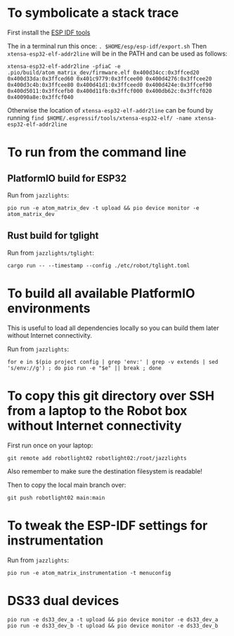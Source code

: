 # To symbolicate a stack trace

First install the [ESP IDF tools](https://docs.espressif.com/projects/esp-idf/en/latest/esp32/get-started/linux-macos-setup.html)

The in a terminal run this once: `. $HOME/esp/esp-idf/export.sh`
Then `xtensa-esp32-elf-addr2line` will be in the PATH and can be used as follows:

`xtensa-esp32-elf-addr2line -pfiaC -e .pio/build/atom_matrix_dev/firmware.elf 0x400d34cc:0x3ffced20 0x400d33da:0x3ffced60 0x401c9779:0x3ffcee00 0x400d4276:0x3ffcee20 0x400d3c4b:0x3ffcee80 0x400d41d1:0x3ffceed0 0x400d424e:0x3ffcef90 0x400d5011:0x3ffcefb0 0x400d11fb:0x3ffcf000 0x400db62c:0x3ffcf020 0x40090a8e:0x3ffcf040`

Otherwise the location of `xtensa-esp32-elf-addr2line` can be found by running `find $HOME/.espressif/tools/xtensa-esp32-elf/ -name xtensa-esp32-elf-addr2line`

# To run from the command line

## PlatformIO build for ESP32

Run from `jazzlights`:
```
pio run -e atom_matrix_dev -t upload && pio device monitor -e atom_matrix_dev
```

## Rust build for tglight

Run from `jazzlights/tglight`:
```
cargo run -- --timestamp --config ./etc/robot/tglight.toml
```

# To build all available PlatformIO environments

This is useful to load all dependencies locally so you can build them later without Internet connectivity.

Run from `jazzlights`:
```
for e in $(pio project config | grep 'env:' | grep -v extends | sed 's/env://g') ; do pio run -e "$e" || break ; done
```

# To copy this git directory over SSH from a laptop to the Robot box without Internet connectivity

First run once on your laptop:
```
git remote add robotlight02 robotlight02:/root/jazzlights
```

Also remember to make sure the destination filesystem is readable!

Then to copy the local main branch over:
```
git push robotlight02 main:main
```

# To tweak the ESP-IDF settings for instrumentation

Run from `jazzlights`:
```
pio run -e atom_matrix_instrumentation -t menuconfig
```

# DS33 dual devices

```
pio run -e ds33_dev_a -t upload && pio device monitor -e ds33_dev_a
pio run -e ds33_dev_b -t upload && pio device monitor -e ds33_dev_b
```
